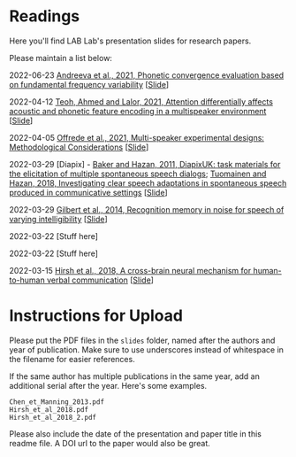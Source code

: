 # Readings

Here you'll find LAB Lab's presentation slides for research papers.

Please maintain a list below:

2022-06-23 [Andreeva et al., 2021, Phonetic convergence evaluation based on fundamental frequency variability](https://www.researchgate.net/publication/350517517) [[Slide](https://github.com/SFU-LAB/reading/blob/main/slides/Andreeva_et_al_2021.pdf)]

2022-04-12 [Teoh, Ahmed and Lalor, 2021, Attention differentially affects acoustic and phonetic feature encoding in a multispeaker environment](https://doi.org/10.1523/JNEUROSCI.1455-20.2021) [[Slide](https://github.com/SFU-LAB/reading/blob/main/slides/Teoh_Ahmed_Lalor_2021.pdf)] 

2022-04-05 [Offrede et al., 2021, Multi-speaker experimental designs: Methodological Considerations](https://doi.org/10.1111/lnc3.12443) [[Slide](https://github.com/SFU-LAB/reading/blob/main/slides/Offrede_et_al_2021.pdf)]

2022-03-29 [Diapix] - [Baker and Hazan, 2011, DiapixUK: task materials for the elicitation of multiple spontaneous speech dialogs](https://doi.org/10.3758/s13428-011-0075-y); [Tuomainen and Hazan, 2018, Investigating clear speech adaptations in spontaneous speech produced in communicative settings](https://doi.org/10.18135/CAPSS.9) [[Slide](https://github.com/SFU-LAB/reading/blob/main/slides/Baker_Hazan_2011_and_Tuomainen_Hazan_2018.pdf)]

2022-03-29 [Gilbert et al., 2014, Recognition memory in noise for speech of varying intelligibility](https://doi.org/10.1121/1.4838975) [[Slide](https://github.com/SFU-LAB/reading/blob/main/slides/Gilbert_et_al_2014.pdf)]

2022-03-22 [Stuff here]

2022-03-22 [Stuff here]

2022-03-15 [Hirsh et al., 2018, A cross-brain neural mechanism for human-to-human verbal communication](https://doi.org/10.1093/scan/nsy070) [[Slide](https://github.com/SFU-LAB/reading/blob/main/slides/Hirsh_et_al_2018.pdf)]


# Instructions for Upload

Please put the PDF files in the `slides` folder, named after the authors and year of publication. Make sure to use underscores instead of whitespace in the filename for easier references.

If the same author has multiple publications in the same year, add an additional serial after the year. Here's some examples.

    Chen_et_Manning_2013.pdf
    Hirsh_et_al_2018.pdf
    Hirsh_et_al_2018_2.pdf

Please also include the date of the presentation and paper title in this readme file. A DOI url to the paper would also be great.

